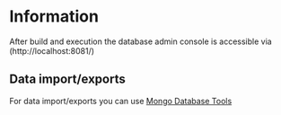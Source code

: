 # Information
After build and execution the database admin console is accessible via (http://localhost:8081/)

## Data import/exports

For data import/exports you can use [Mongo Database Tools](https://www.mongodb.com/try/download/database-tools)
